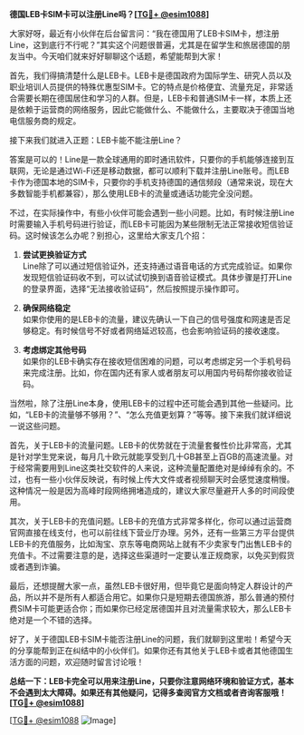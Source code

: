 **德国LEB卡SIM卡可以注册Line吗？[[TG💪+ @esim1088](https://t.me/s/esim1088)]**

大家好呀，最近有小伙伴在后台留言问：“我在德国用了LEB卡SIM卡，想注册Line，这到底行不行呢？”其实这个问题很普遍，尤其是在留学生和旅居德国的朋友当中。今天咱们就来好好聊聊这个话题，希望能帮到大家！

首先，我们得搞清楚什么是LEB卡。LEB卡是德国政府为国际学生、研究人员以及职业培训人员提供的特殊优惠型SIM卡。它的特点是价格便宜、流量充足，非常适合需要长期在德国居住和学习的人群。但是，LEB卡和普通SIM卡一样，本质上还是依赖于运营商的网络服务，因此它能做什么、不能做什么，主要取决于德国当地电信服务商的规定。

接下来我们就进入正题：LEB卡能不能注册Line？

答案是可以的！Line是一款全球通用的即时通讯软件，只要你的手机能够连接到互联网，无论是通过Wi-Fi还是移动数据，都可以顺利下载并注册Line账号。而LEB卡作为德国本地的SIM卡，只要你的手机支持德国的通信频段（通常来说，现在大多数智能手机都兼容），那么使用LEB卡的流量或通话功能完全没问题。

不过，在实际操作中，有些小伙伴可能会遇到一些小问题。比如，有时候注册Line时需要输入手机号码进行验证，而LEB卡可能因为某些限制无法正常接收短信验证码。这时候该怎么办呢？别担心，这里给大家支几个招：

1. **尝试更换验证方式**  
   Line除了可以通过短信验证外，还支持通过语音电话的方式完成验证。如果你发现短信验证码收不到，可以试试切换到语音验证模式。具体步骤是打开Line的登录界面，选择“无法接收验证码”，然后按照提示操作即可。

2. **确保网络稳定**  
   如果你使用的是LEB卡的流量，建议先确认一下自己的信号强度和网速是否足够稳定。有时候信号不好或者网络延迟较高，也会影响验证码的接收速度。

3. **考虑绑定其他号码**  
   如果你的LEB卡确实存在接收短信困难的问题，可以考虑绑定另一个手机号码来完成注册。比如，你在国内还有家人或者朋友可以用国内号码帮你接收验证码。

当然啦，除了注册Line本身，使用LEB卡的过程中还可能会遇到其他一些疑问。比如，“LEB卡的流量够不够用？”、“怎么充值更划算？”等等。接下来我们就详细说一说这些问题。

首先，关于LEB卡的流量问题。LEB卡的优势就在于流量套餐性价比非常高，尤其是针对学生党来说，每月几十欧元就能享受到几十GB甚至上百GB的高速流量。对于经常需要用到Line这类社交软件的人来说，这种流量配置绝对是绰绰有余的。不过，也有一些小伙伴反映说，有时候上传大文件或者视频聊天时会感觉速度稍慢。这种情况一般是因为高峰时段网络拥堵造成的，建议大家尽量避开人多的时间段使用。

其次，关于LEB卡的充值问题。LEB卡的充值方式非常多样化，你可以通过运营商官网直接在线支付，也可以前往线下营业厅办理。另外，还有一些第三方平台提供LEB卡的充值服务，比如淘宝、京东等电商网站上就有不少卖家专门出售LEB卡的充值卡。不过需要注意的是，选择这些渠道时一定要认准正规商家，以免买到假货或者遇到诈骗。

最后，还想提醒大家一点，虽然LEB卡很好用，但毕竟它是面向特定人群设计的产品，所以并不是所有人都适合用它。如果你只是短期去德国旅游，那么普通的预付费SIM卡可能更适合你；而如果你已经定居德国并且对流量需求较大，那么LEB卡绝对是一个不错的选择。

好了，关于德国LEB卡SIM卡能否注册Line的问题，我们就聊到这里啦！希望今天的分享能帮到正在纠结中的小伙伴们。如果你还有其他关于LEB卡或者其他德国生活方面的问题，欢迎随时留言讨论哦！

**总结一下：LEB卡完全可以用来注册Line，只要你注意网络环境和验证方式，基本不会遇到太大障碍。如果还有其他疑问，记得多查阅官方文档或者咨询客服哦！[[TG💪+ @esim1088](https://t.me/s/esim1088)]**

[[TG💪+ @esim1088](https://t.me/s/esim1088) ![Image](https://i.postimg.cc/4NQfJmqS/Snipaste-2025-05-13-00-14-12.png)]